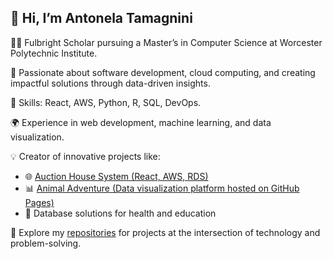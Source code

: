 ##  🌟 Hi, I’m Antonela Tamagnini

👩‍💻 Fulbright Scholar pursuing a Master’s in Computer Science at Worcester Polytechnic Institute.

🚀 Passionate about software development, cloud computing, and creating impactful solutions through data-driven insights.

🔧 Skills: React, AWS, Python, R, SQL, DevOps.

🌍 Experience in web development, machine learning, and data visualization.

💡 Creator of innovative projects like:

  - 🌐 [Auction House System (React, AWS, RDS)](https://github.com/brianEtrials/team-bars-lisp-auction-house)
  - 📊 [Animal Adventure (Data visualization platform hosted on GitHub Pages)](https://github.com/gbenderiya/DataViz_project)
  - 💾 Database solutions for health and education

📌 Explore my [repositories](https://github.com/atamagnini?tab=repositories) for projects at the intersection of technology and problem-solving.
